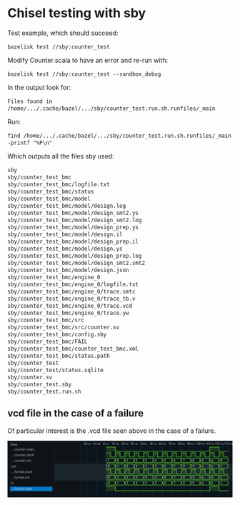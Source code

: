 # Chisel testing with sby

Test example, which should succeed:

    bazelisk test //sby:counter_test

Modify Counter.scala to have an error and re-run with:

    bazelisk test //sby:counter_test --sandbox_debug

In the output look for:

    Files found in /home/.../.cache/bazel/.../sby/counter_test.run.sh.runfiles/_main

Run:

    find /home/.../.cache/bazel/.../sby/counter_test.run.sh.runfiles/_main -printf "%P\n"

Which outputs all the files sby used:

    sby
    sby/counter_test_bmc
    sby/counter_test_bmc/logfile.txt
    sby/counter_test_bmc/status
    sby/counter_test_bmc/model
    sby/counter_test_bmc/model/design.log
    sby/counter_test_bmc/model/design_smt2.ys
    sby/counter_test_bmc/model/design_smt2.log
    sby/counter_test_bmc/model/design_prep.ys
    sby/counter_test_bmc/model/design.il
    sby/counter_test_bmc/model/design_prep.il
    sby/counter_test_bmc/model/design.ys
    sby/counter_test_bmc/model/design_prep.log
    sby/counter_test_bmc/model/design_smt2.smt2
    sby/counter_test_bmc/model/design.json
    sby/counter_test_bmc/engine_0
    sby/counter_test_bmc/engine_0/logfile.txt
    sby/counter_test_bmc/engine_0/trace.smtc
    sby/counter_test_bmc/engine_0/trace_tb.v
    sby/counter_test_bmc/engine_0/trace.vcd
    sby/counter_test_bmc/engine_0/trace.yw
    sby/counter_test_bmc/src
    sby/counter_test_bmc/src/counter.sv
    sby/counter_test_bmc/config.sby
    sby/counter_test_bmc/FAIL
    sby/counter_test_bmc/counter_test_bmc.xml
    sby/counter_test_bmc/status.path
    sby/counter_test
    sby/counter_test/status.sqlite
    sby/counter.sv
    sby/counter_test.sby
    sby/counter_test.run.sh

## vcd file in the case of a failure

Of particular interest is the .vcd file seen above in the case of a failure.

![vcd failure](vcd-failure.png)